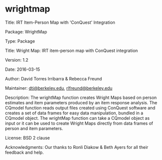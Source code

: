 wrightmap
=========

Title: IRT Item-Person Map with 'ConQuest' Integration

Package: WrightMap

Type: Package

Title: Wright Map: IRT item-person map with ConQuest integration

Version: 1.2

Date: 2016-03-15

Author: David Torres Irribarra & Rebecca Freund

Maintainer: dti@berkeley.edu, rlfreund@berkeley.edu

Description: The wrightMap function creates Wright Maps based on person estimates and item parameters produced by an item response analysis. The CQmodel function reads output files created using ConQuest software and creates a set of data frames for easy data manipulation, bundled in a CQmodel object. The wrightMap function can take a CQmodel object as input or it can be used to create Wright Maps directly from data frames of person and item parameters.

License: BSD 2 clause

Acknowledgments: Our thanks to Ronli Diakow & Beth Ayers for all their feedback and help.
